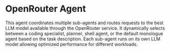 # OpenRouter Agent

This agent coordinates multiple sub-agents and routes requests to the best LLM model available through the OpenRouter service.
It dynamically selects between a coding specialist, planner, shell agent, or the default monologue agent based on the task description.
Each sub-agent runs on its own LLM model allowing optimized performance for different workloads.
